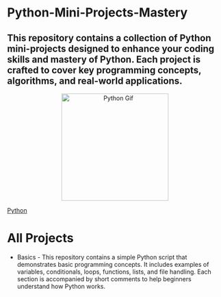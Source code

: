 # Python-Mini-Projects-Mastery
<h2>This repository contains a collection of Python mini-projects designed to enhance your coding skills and mastery of Python. Each project is crafted to cover key programming concepts, algorithms, and real-world applications.</h2>

<div style="text-align: center;">
  <img src="https://media.giphy.com/media/KAq5w47R9rmTuvWOWa/giphy.gif" alt="Python Gif" width="250px"/>
</div>
<p><a href="https://giphy.com/gifs/devrock-python-django-edr-KAq5w47R9rmTuvWOWa">Python</a></p>

# All Projects
- Basics - This repository contains a simple Python script that demonstrates basic programming concepts. It includes examples of variables, conditionals, loops, functions, lists, and file handling. Each section is accompanied by short comments to help beginners understand how Python works.
